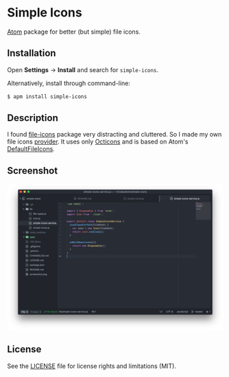 # Simple Icons

[Atom][atom] package for better (but simple) file icons.

## Installation
Open **Settings** → **Install** and search for `simple-icons`.

Alternatively, install through command-line:

```sh
$ apm install simple-icons
```

## Description

I found [file-icons][file-icons] package very distracting and cluttered. So I made my own file icons [provider][services]. It uses only [Octicons][octicons] and is based on Atom's [DefaultFileIcons][default-file-icons].

## Screenshot

![screenshot](screenshot.png)

## License

See the [LICENSE](LICENSE.md) file for license rights and limitations (MIT).

[atom]: https://atom.io
[octicons]: http://octicons.github.com/
[services]: http://flight-manual.atom.io/behind-atom/sections/interacting-with-other-packages-via-services/
[default-file-icons]: https://github.com/atom/tree-view/blob/master/lib/default-file-icons.coffee
[file-icons]: https://github.com/file-icons/atom
